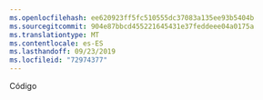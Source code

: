 ```yaml
---
ms.openlocfilehash: ee620923ff5fc510555dc37083a135ee93b5404b
ms.sourcegitcommit: 904e87bbcd455221645431e37feddeee04a0175a
ms.translationtype: MT
ms.contentlocale: es-ES
ms.lasthandoff: 09/23/2019
ms.locfileid: "72974377"
---
```

Código